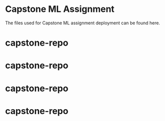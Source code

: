 # Capstone ML Assignment

The files used for Capstone ML assignment deployment can be found here.
 
# capstone-repo
# capstone-repo
# capstone-repo
# capstone-repo
